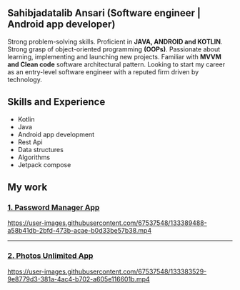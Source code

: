 
## Sahibjadatalib Ansari (Software engineer | Android app developer)
Strong problem-solving skills. Proficient in <b>JAVA, ANDROID and KOTLIN</b>. Strong grasp of object-oriented programming
 <b>(OOPs)</b>. Passionate about learning, implementing and launching new projects. Familiar with <b>MVVM and Clean code</b> software architectural
pattern. Looking to start my career as an entry-level software engineer with a reputed firm driven by technology.

## Skills and Experience
<ul>
 <li> Kotlin </li>
 <li> Java </li>
 <li> Android app development </li>
 <li> Rest Api </li>
 <li> Data structures </li>
 <li> Algorithms </li>
 <li> Jetpack compose </li>
</ul>

## My work

### [1. Password Manager App](https://github.com/Sahibjadatalib/PasswordManagerApp/blob/finished/README.md)

https://user-images.githubusercontent.com/67537548/133389488-a58b41db-2bfd-473b-acae-b0d33be57b38.mp4

<hr>

 ### [2. Photos Unlimited App](https://github.com/Sahibjadatalib/Photos-Unlimited/blob/finished/README.md)

https://user-images.githubusercontent.com/67537548/133383529-9e8779d3-381a-4ac4-b702-a605e116601b.mp4








